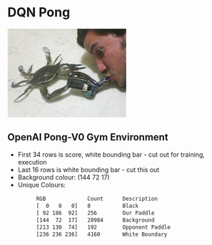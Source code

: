 # DQN Pong

![](assets/carb.jpg)

## OpenAI Pong-V0 Gym Environment

- First 34 rows is score, white bounding bar - cut out for training, execution
- Last 16 rows is white bounding bar - cut this out
- Background colour: (144  72  17)
- Unique Colours:
```
         RGB             Count      Description
         [  0   0   0]   8          Black 
         [ 92 186  92]   256        Our Paddle
         [144  72  17]   28984      Background
         [213 130  74]   192        Opponent Paddle
         [236 236 236]   4160       White Boundary
```

